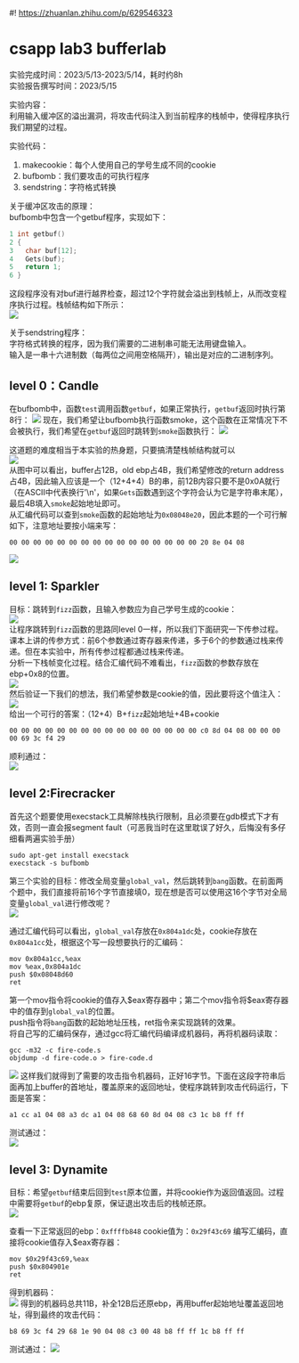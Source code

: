 #! https://zhuanlan.zhihu.com/p/629546323
# csapp lab3 bufferlab

实验完成时间：2023/5/13-2023/5/14，耗时约8h  
实验报告撰写时间：2023/5/15


实验内容：  
利用输入缓冲区的溢出漏洞，将攻击代码注入到当前程序的栈帧中，使得程序执行我们期望的过程。


实验代码：
1. makecookie：每个人使用自己的学号生成不同的cookie
2. bufbomb：我们要攻击的可执行程序
3. sendstring：字符格式转换


关于缓冲区攻击的原理：  
bufbomb中包含一个getbuf程序，实现如下：
```c
1 int getbuf() 
2 { 
3  	char buf[12]; 
4 	Gets(buf); 
5 	return 1; 
6 }
```
这段程序没有对buf进行越界检查，超过12个字符就会溢出到栈帧上，从而改变程序执行过程。栈帧结构如下所示：  
![](assets/2.png)


关于sendstring程序：  
字符格式转换的程序，因为我们需要的二进制串可能无法用键盘输入。  
输入是一串十六进制数（每两位之间用空格隔开），输出是对应的二进制序列。


## level 0：Candle

在bufbomb中，函数``test``调用函数``getbuf``，如果正常执行，``getbuf``返回时执行第8行：
![](assets/3.png)
现在，我们希望让bufbomb执行函数smoke，这个函数在正常情况下不会被执行，我们希望在``getbuf``返回时跳转到``smoke``函数执行：
![](assets/4.png)


这道题的难度相当于本实验的热身题，只要搞清楚栈帧结构就可以  
![](assets/5.jpg)  
从图中可以看出，buffer占12B，old ebp占4B，我们希望修改的return address占4B，因此输入应该是一个（12+4+4）B的串，前12B内容只要不是0x0A就行（在ASCII中代表换行'\n'，如果``Gets``函数遇到这个字符会认为它是字符串末尾），最后4B填入``smoke``起始地址即可。  
从汇编代码可以查到``smoke``函数的起始地址为``0x08048e20``，因此本题的一个可行解如下，注意地址要按小端来写：
```
00 00 00 00 00 00 00 00 00 00 00 00 00 00 00 00 20 8e 04 08
```
![](assets/6.png)


## level 1: Sparkler
目标：跳转到``fizz``函数，且输入参数应为自己学号生成的cookie：  
![](assets/7.png)  
让程序跳转到``fizz``函数的思路同level 0一样，所以我们下面研究一下传参过程。  
课本上讲的传参方式：前6个参数通过寄存器来传递，多于6个的参数通过栈来传递。但在本实验中，所有传参过程都通过栈来传递。  
分析一下栈帧变化过程。结合汇编代码不难看出，``fizz``函数的参数存放在ebp+0x8的位置。  
![](assets/9.jpg)  
然后验证一下我们的想法，我们希望参数是cookie的值，因此要将这个值注入：  
![](assets/8.png)  
给出一个可行的答案：（12+4）B+``fizz``起始地址+4B+cookie  
```
00 00 00 00 00 00 00 00 00 00 00 00 00 00 00 00 c0 8d 04 08 00 00 00 00 69 3c f4 29
```
顺利通过：  
![](assets/10.png)


## level 2:Firecracker

首先这个题要使用execstack工具解除栈执行限制，且必须要在gdb模式下才有效，否则一直会报segment fault（可恶我当时在这里耽误了好久，后悔没有多仔细看两遍实验手册）
```
sudo apt-get install execstack
execstack -s bufbomb
```


第三个实验的目标：修改全局变量``global_val``，然后跳转到``bang``函数。在前面两个题中，我们直接将前16个字节直接填0，现在想是否可以使用这16个字节对全局变量``global_val``进行修改呢？  
![](assets/11.png)  


通过汇编代码可以看出，``global_val``存放在``0x804a1dc``处，cookie存放在``0x804a1cc``处，根据这个写一段想要执行的汇编码：  
```
mov 0x804a1cc,%eax
mov %eax,0x804a1dc
push $0x08048d60
ret
```
第一个mov指令将cookie的值存入\$eax寄存器中；第二个mov指令将\$eax寄存器中的值存到``global_val``的位置。  
push指令将``bang``函数的起始地址压栈，ret指令来实现跳转的效果。  
将自己写的汇编码保存，通过gcc将汇编代码编译成机器码，再将机器码读取：  
```
gcc -m32 -c fire-code.s
objdump -d fire-code.o > fire-code.d
```
![](assets/12.png)
这样我们就得到了需要的攻击指令机器码，正好16字节。下面在这段字符串后面再加上buffer的首地址，覆盖原来的返回地址，使程序跳转到攻击代码运行，下面是答案：  
```
a1 cc a1 04 08 a3 dc a1 04 08 68 60 8d 04 08 c3 1c b8 ff ff
```


测试通过：  
![](assets/13png.png)



## level 3: Dynamite

目标：希望``getbuf``结束后回到``test``原本位置，并将cookie作为返回值返回。过程中需要将``getbuf``的ebp复原，保证退出攻击后的栈帧还原。  
![](assets/14.png)  


查看一下正常返回的ebp：``0xffffb848``
cookie值为：``0x29f43c69``
编写汇编码，直接将cookie值存入\$eax寄存器：  
```
mov $0x29f43c69,%eax
push $0x804901e
ret
```
得到机器码：  
![](assets/15.png)
得到的机器码总共11B，补全12B后还原ebp，再用buffer起始地址覆盖返回地址，得到最终的攻击代码：
```
b8 69 3c f4 29 68 1e 90 04 08 c3 00 48 b8 ff ff 1c b8 ff ff
```
测试通过：
![](assets/16.png)